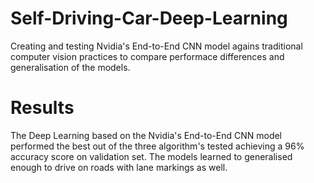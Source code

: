 # Self-Driving-Car-Deep-Learning
Creating and testing Nvidia's End-to-End CNN model agains traditional computer vision practices to compare performace differences and generalisation of the models.


# Results
The Deep Learning based on the Nvidia's End-to-End CNN model performed the best out of the three algorithm's tested achieving a 96% accuracy score on validation set. The models learned to generalised enough to drive on roads with lane markings as well. 
